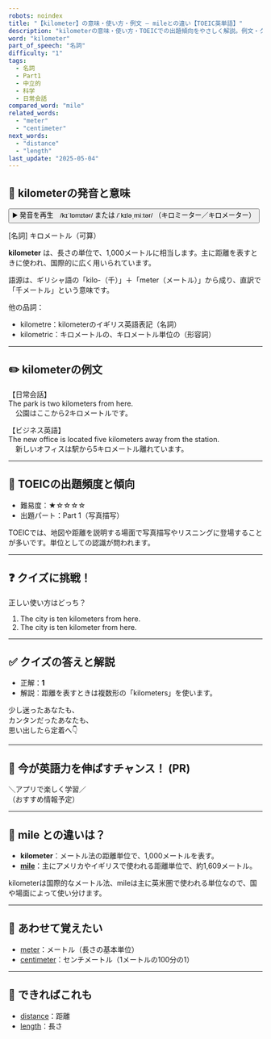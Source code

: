 ```yaml
---
robots: noindex
title: "【kilometer】の意味・使い方・例文 ― mileとの違い【TOEIC英単語】"
description: "kilometerの意味・使い方・TOEICでの出題傾向をやさしく解説。例文・クイズ付きでmileとの違いもわかりやすく学べます。"
word: "kilometer"
part_of_speech: "名詞"
difficulty: "1"
tags:
  - 名詞
  - Part1
  - 中立的
  - 科学
  - 日常会話
compared_word: "mile"
related_words:
  - "meter"
  - "centimeter"
next_words:
  - "distance"
  - "length"
last_update: "2025-05-04"
---
```


## 🔰 kilometerの発音と意味

<button class="play-audio" onclick="playTTS('kilometer')">
  <span class="play-audio-main">
    ▶️ 発音を再生　/kɪˈlɒmɪtər/ または /ˈkɪləˌmiːtər/
  </span>
  <span class="play-audio-sub">
    （キロミーター／キロメーター）
  </span>
</button>

[名詞] キロメートル（可算）

**kilometer** は、長さの単位で、1,000メートルに相当します。主に距離を表すときに使われ、国際的に広く用いられています。

語源は、ギリシャ語の「kilo-（千）」＋「meter（メートル）」から成り、直訳で「千メートル」という意味です。

他の品詞：  
- kilometre：kilometerのイギリス英語表記（名詞）
- kilometric：キロメートルの、キロメートル単位の（形容詞）

---

## ✏️ kilometerの例文

【日常会話】  
The park is two kilometers from here.  
　公園はここから2キロメートルです。

【ビジネス英語】  
The new office is located five kilometers away from the station.  
　新しいオフィスは駅から5キロメートル離れています。

---

## 🎯 TOEICの出題頻度と傾向

- 難易度：★☆☆☆☆
- 出題パート：Part 1（写真描写）

TOEICでは、地図や距離を説明する場面で写真描写やリスニングに登場することが多いです。単位としての認識が問われます。

---

## ❓ クイズに挑戦！

正しい使い方はどっち？

1. The city is ten kilometers from here.  
2. The city is ten kilometer from here.

---

## ✅ クイズの答えと解説

- 正解：**1**
- 解説：距離を表すときは複数形の「kilometers」を使います。

少し迷ったあなたも、  
カンタンだったあなたも、  
思い出したら定着へ👇️

---

## 🚀 今が英語力を伸ばすチャンス！ (PR)

<div class="info-center">
＼アプリで楽しく学習／<br>  
（おすすめ情報予定）
</div>

---

## 🤔  mile との違いは？

- **kilometer**：メートル法の距離単位で、1,000メートルを表す。
- **[mile](/mile)**：主にアメリカやイギリスで使われる距離単位で、約1,609メートル。

kilometerは国際的なメートル法、mileは主に英米圏で使われる単位なので、国や場面によって使い分けます。

---

## 🧩 あわせて覚えたい

- [meter](/meter)：メートル（長さの基本単位）
- [centimeter](/centimeter)：センチメートル（1メートルの100分の1）

---

## 📖 できればこれも

- [distance](/distance)：距離
- [length](/length)：長さ

<!-- cvid: aid12_bid16 -->
